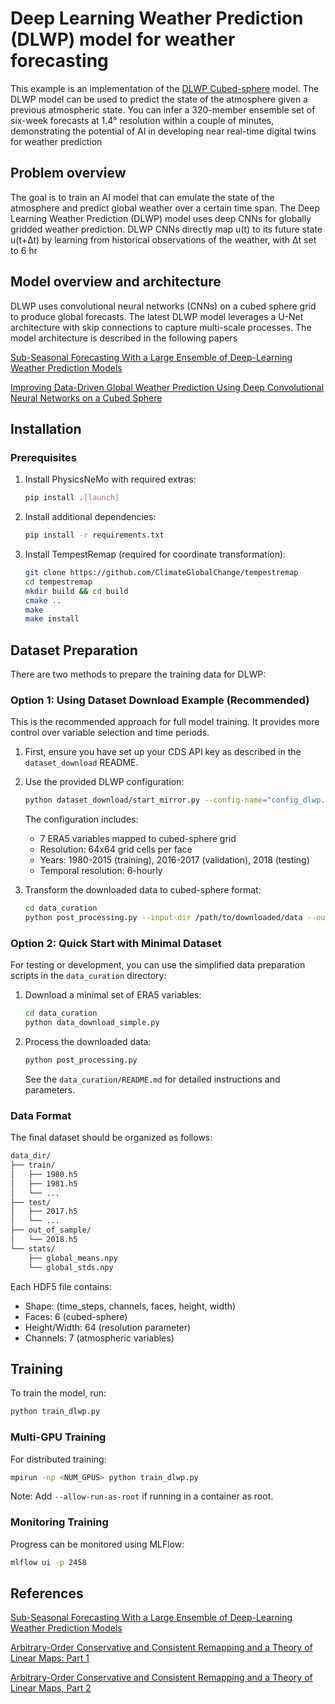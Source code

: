 # Deep Learning Weather Prediction (DLWP) model for weather forecasting

This example is an implementation of the
[DLWP Cubed-sphere](https://agupubs.onlinelibrary.wiley.com/doi/epdf/10.1029/2021MS002502)
model. The DLWP model can be used to predict the state of the atmosphere given a previous
atmospheric state.  You can infer a 320-member ensemble set of six-week forecasts at 1.4°
resolution within a couple of minutes, demonstrating the potential of AI in developing
near real-time digital twins for weather prediction

## Problem overview

The goal is to train an AI model that can emulate the state of the atmosphere and
predict global weather over a certain time span. The Deep Learning Weather Prediction
(DLWP) model uses deep CNNs for globally gridded weather prediction. DLWP CNNs
directly map u(t) to its future state u(t+Δt) by learning from historical observations
of the weather, with Δt set to 6 hr

## Model overview and architecture

DLWP uses convolutional neural networks (CNNs) on a cubed sphere grid to produce global
forecasts. The latest DLWP model leverages a U-Net architecture with skip connections to
capture multi-scale processes. The model architecture is described in the following
papers

[Sub-Seasonal Forecasting With a Large Ensemble of Deep-Learning Weather Prediction Models](https://agupubs.onlinelibrary.wiley.com/doi/full/10.1029/2021MS002502)

[Improving Data-Driven Global Weather Prediction Using Deep Convolutional Neural Networks on a Cubed Sphere](https://agupubs.onlinelibrary.wiley.com/doi/10.1029/2020MS002109)

## Installation

### Prerequisites

1. Install PhysicsNeMo with required extras:

    ```bash
    pip install .[launch]
    ```

2. Install additional dependencies:

    ```bash
    pip install -r requirements.txt
    ```

3. Install TempestRemap (required for coordinate transformation):

    ```bash
    git clone https://github.com/ClimateGlobalChange/tempestremap
    cd tempestremap
    mkdir build && cd build
    cmake ..
    make
    make install
    ```

## Dataset Preparation

There are two methods to prepare the training data for DLWP:

### Option 1: Using Dataset Download Example (Recommended)

This is the recommended approach for full model training. It provides more control over
variable selection and time periods.

1. First, ensure you have set up your CDS API key as described in the
`dataset_download` README.

2. Use the provided DLWP configuration:

    ```bash
    python dataset_download/start_mirror.py --config-name="config_dlwp.yaml"
    ```

    The configuration includes:

    - 7 ERA5 variables mapped to cubed-sphere grid
    - Resolution: 64x64 grid cells per face
    - Years: 1980-2015 (training), 2016-2017 (validation), 2018 (testing)
    - Temporal resolution: 6-hourly

3. Transform the downloaded data to cubed-sphere format:

    ```bash
    cd data_curation
    python post_processing.py --input-dir /path/to/downloaded/data --output-dir /path/to/output
    ```

### Option 2: Quick Start with Minimal Dataset

For testing or development, you can use the simplified data preparation scripts
in the `data_curation` directory:

1. Download a minimal set of ERA5 variables:

    ```bash
    cd data_curation
    python data_download_simple.py
    ```

2. Process the downloaded data:

    ```bash
    python post_processing.py
    ```

    See the `data_curation/README.md` for detailed instructions and parameters.

### Data Format

The final dataset should be organized as follows:

```bash
data_dir/
├── train/
│   ├── 1980.h5
│   ├── 1981.h5
│   └── ...
├── test/
│   ├── 2017.h5
│   └── ...
├── out_of_sample/
│   └── 2018.h5
└── stats/
    ├── global_means.npy
    └── global_stds.npy
```

Each HDF5 file contains:

- Shape: (time_steps, channels, faces, height, width)
- Faces: 6 (cubed-sphere)
- Height/Width: 64 (resolution parameter)
- Channels: 7 (atmospheric variables)

## Training

To train the model, run:

```bash
python train_dlwp.py
```

### Multi-GPU Training

For distributed training:

```bash
mpirun -np <NUM_GPUS> python train_dlwp.py
```

Note: Add `--allow-run-as-root` if running in a container as root.

### Monitoring Training

Progress can be monitored using MLFlow:

```bash
mlflow ui -p 2458
```

## References

[Sub-Seasonal Forecasting With a Large Ensemble of Deep-Learning Weather Prediction Models](https://agupubs.onlinelibrary.wiley.com/doi/full/10.1029/2021MS002502)

[Arbitrary-Order Conservative and Consistent Remapping and a Theory of Linear Maps: Part 1](https://journals.ametsoc.org/view/journals/mwre/143/6/mwr-d-14-00343.1.xml)

[Arbitrary-Order Conservative and Consistent Remapping and a Theory of Linear Maps, Part 2](https://journals.ametsoc.org/view/journals/mwre/144/4/mwr-d-15-0301.1.xml)
